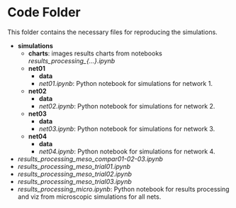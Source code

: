 # Code Folder 

This folder contains the necessary files for reproducing the simulations.

* **simulations**  
	* **charts**: images results charts from notebooks *results_processing_{...}.ipynb*   
	* **net01**  
		* **data**
		* *net01.ipynb*: Python notebook for simulations for network 1.
	* **net02**  
		* **data**
		* *net02.ipynb*: Python notebook for simulations for network 2.
	* **net03**  
		* **data**
		* *net03.ipynb*: Python notebook for simulations for network 3.
	* **net04**  
		* **data**
		* *net04.ipynb*: Python notebook for simulations for network 4.
* *results_processing_meso_compar01-02-03.ipynb*
* *results_processing_meso_trial01.ipynb*
* *results_processing_meso_trial02.ipynb*
* *results_processing_meso_trial03.ipynb*
* *results_processing_micro.ipynb*: Python notebook for results processing and viz from microscopic simulations for all nets.

